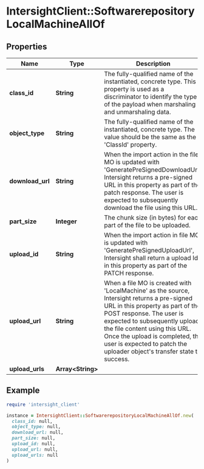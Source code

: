 # IntersightClient::SoftwarerepositoryLocalMachineAllOf

## Properties

| Name | Type | Description | Notes |
| ---- | ---- | ----------- | ----- |
| **class_id** | **String** | The fully-qualified name of the instantiated, concrete type. This property is used as a discriminator to identify the type of the payload when marshaling and unmarshaling data. | [default to &#39;softwarerepository.LocalMachine&#39;] |
| **object_type** | **String** | The fully-qualified name of the instantiated, concrete type. The value should be the same as the &#39;ClassId&#39; property. | [default to &#39;softwarerepository.LocalMachine&#39;] |
| **download_url** | **String** | When the import action in the file MO is updated with &#39;GeneratePreSignedDownloadUrl&#39;, Intersight returns a pre-signed URL in this property as part of the patch response. The user is expected to subsequently download the file using this URL. | [optional][readonly] |
| **part_size** | **Integer** | The chunk size (in bytes) for each part of the file to be uploaded. | [optional] |
| **upload_id** | **String** | When the import action in file MO is updated with &#39;GeneratePreSignedUploadUrl&#39;, Intersight shall return a upload Id in this property as part of the PATCH response. | [optional] |
| **upload_url** | **String** | When a file MO is created with &#39;LocalMachine&#39; as the source, Intersight returns a pre-signed URL in this property as part of the POST response. The user is expected to subsequently upload the file content using this URL. Once the upload is completed, the user is expected to patch the uploader object&#39;s transfer state to success. | [optional][readonly] |
| **upload_urls** | **Array&lt;String&gt;** |  | [optional] |

## Example

```ruby
require 'intersight_client'

instance = IntersightClient::SoftwarerepositoryLocalMachineAllOf.new(
  class_id: null,
  object_type: null,
  download_url: null,
  part_size: null,
  upload_id: null,
  upload_url: null,
  upload_urls: null
)
```

